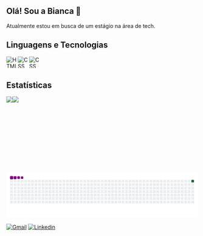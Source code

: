 ## Olá! Sou a Bianca 👋

Atualmente estou em busca de um estágio na área de tech.

## Linguagens e Tecnologias

<img  align="left"
      alt= "HTML"
      title="HTML"
      width="30px"
      height="30px"
      style="padding: right: 10 px;"  
      src="https://cdn.jsdelivr.net/gh/devicons/devicon@latest/icons/html5/html5-original.svg"
 />
 <img  align="left"
      alt= "CSS"
      title="CSS"
      width="30px"
      height="30px"
      style="padding: right: 10 px;"  
      src="https://cdn.jsdelivr.net/gh/devicons/devicon@latest/icons/css3/css3-original.svg"
 />
  <img  align="left"
      alt= "CSS"
      title="CSS"
      width="30px"
      height="30px"
      style="padding: right: 10 px;"  
      src="https://cdn.jsdelivr.net/gh/devicons/devicon@latest/icons/javascript/javascript-original.svg"
 />
<br>
<br>
 ## Estatísticas

 <p>
 <img
  align="left"
  height="200em"     
  src="https://github-readme-stats.vercel.app/api?username=bianca-rodrigues&show_icons=true&theme=radical"/>
  <img
   height="200em"   
   src="https://github-readme-stats.vercel.app/api/top-langs/?username=bianca-rodrigues&hide_progress=true"/>
 </p>

 ![snake gif](https://github.com/bianca-rodrigues/bianca-rodrigues/blob/output/github-contribution-grid-snake.gif)

 [![Gmail](https://img.shields.io/badge/Gmail-D14836?style=for-the-badge&logo=gmail&logoColor=white)](https://www.linkedin.com/in/bianca-rodrigues-402b19230/)
[![Linkedin](https://img.shields.io/badge/LinkedIn-0077B5?style=for-the-badge&logo=linkedin&logoColor=white)](https://www.linkedin.com/in/bianca-rodrigues-402b19230/)
